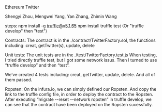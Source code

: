 Ethereum Twitter

Shengyi Zhou, Mengwei Yang, Yan Zhang, Zhimin Wang

steps:
npm install -g truffle@v5.1.65
npm install
truffle test (Or "truffle develop" then "test")

Contracts:
The contract is in the ./contract/TwitterFactory.sol, the functions including: 
creat, getTwitter(s), update, delete

Unit tests:
The unit tests are in the ./test/TwitterFactory.test.js
When testing, I tried directly truffle test, but I got some network issus. Then I turned to use “truffle develop” and then “test”.

We’ve created 4 tests including: creat, getTwitter, update, delete. And all of them passed.

 
 
 
 

Ropsten:
On the infura.io, we can simply defined our Ropsten. And copy the link to the truffle config file, in order to deploy the contract to the Ropsten. 
After executing “migrate --reset --network ropsten” in truffle develop, we can see that the contract have been deployed on the Ropsten sucessfully.
 
 
